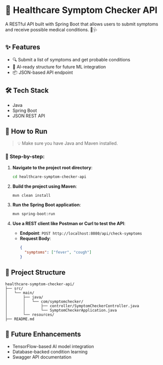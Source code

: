 
# 🏥 Healthcare Symptom Checker API

A RESTful API built with Spring Boot that allows users to submit symptoms and receive possible medical conditions. 🤖🩺

## ✨ Features

- 🔍 Submit a list of symptoms and get probable conditions
- 🧠 AI-ready structure for future ML integration
- 📦 JSON-based API endpoint

## 🛠️ Tech Stack

- Java
- Spring Boot
- JSON REST API

## 🚀 How to Run

> 💡 Make sure you have Java and Maven installed.

### 📁 Step-by-step:

1. **Navigate to the project root directory**:
   ```bash
   cd healthcare-symptom-checker-api
   ```

2. **Build the project using Maven**:
   ```bash
   mvn clean install
   ```

3. **Run the Spring Boot application**:
   ```bash
   mvn spring-boot:run
   ```

4. **Use a REST client like Postman or Curl to test the API**:
   - **Endpoint**: `POST http://localhost:8080/api/check-symptoms`
   - **Request Body**:
     ```json
     {
       "symptoms": ["fever", "cough"]
     }
     ```

## 📂 Project Structure

```
healthcare-symptom-checker-api/
├── src/
│   └── main/
│       ├── java/
│       │   └── com/symptomchecker/
│       │       ├── controller/SymptomCheckerController.java
│       │       └── SymptomCheckerApplication.java
│       └── resources/
├── README.md
```

## 🔮 Future Enhancements

- TensorFlow-based AI model integration
- Database-backed condition learning
- Swagger API documentation
